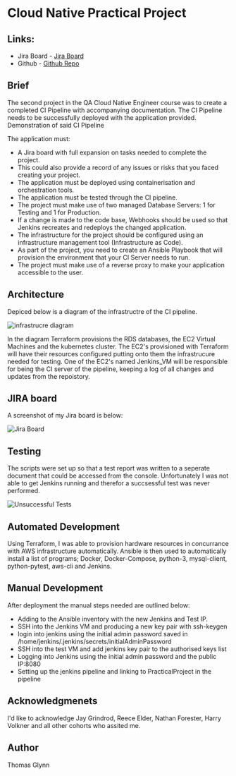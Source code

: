 # Cloud Native Practical Project

## Links:

- Jira Board - [Jira Board](https://fundementalproject1.atlassian.net/secure/RapidBoard.jspa?projectKey=PP&rapidView=2)
- Github - [Github Repo](https://github.com/Thom-Glynn/PracticalProject)

## Brief

The second project in the QA Cloud Native Engineer course was to create a completed CI Pipeline with accompanying documentation. The CI 
Pipeline needs to be successfully deployed with the application provided. Demonstration of said CI Pipeline 

The application must: 
- A Jira board with full expansion on tasks needed to complete the project.
- This could also provide a record of any issues or risks that you faced creating your project.
- The application must be deployed using containerisation and orchestration tools.
- The application must be tested through the CI pipeline.
- The project must make use of two managed Database Servers: 1 for Testing and 1 for Production.
- If a change is made to the code base, Webhooks should be used so that Jenkins recreates and redeploys the changed application.
- The infrastructure for the project should be configured using an infrastructure management tool (Infrastructure as Code).
- As part of the project, you need to create an Ansible Playbook that will provision the environment that your CI Server needs to run.
- The project must make use of a reverse proxy to make your application accessible to the user.

## Architecture

Depiced below is a diagram of the infrastructre of the CI pipeline.

![infrastrucre diagram](https://i.imgur.com/ftVxCIp.png)

In the diagram Terraform provisions the RDS databases, the EC2 Virtual Machines and the kubernetes cluster. 
The EC2's provisioned with Terraform will have their resources configured putting onto them the infrastrucure
needed for testing. One of the EC2's named Jenkins_VM will be responsible for being the CI server of the pipeline,
keeping a log of all changes and updates from the repoistory.

## JIRA board

A screenshot of my Jira board is below: 

![Jira Board](https://i.imgur.com/yQLcxrr.png)

## Testing

The scripts were set up so that a test report was written to a seperate document that could be accessed from the console.
Unfortunately I was not able to get Jenkins running and therefor a succsessful test was never performed.

![Unsuccessful Tests](https://i.imgur.com/0URS7YP.png)


## Automated Development

Using Terraform, I was able to provision hardware resources in concurrance with AWS infrastructure automatically. Ansible 
is then used to automatically install a list of programs; Docker, Docker-Compose, python-3, mysql-client, python-pytest,
aws-cli and Jenkins.

## Manual Development

After deployment the manual steps needed are outlined below: 

- Adding to the Ansible inventory with the new Jenkins and Test IP.
- SSH into the Jenkins VM and producing a new key pair with ssh-keygen
- login into jenkins using the initial admin password saved in /home/jenkins/.jenkins/secrets/initialAdminPassword
- SSH into the test VM and add jenkins key pair to the authorised keys list
- Logging into Jenkins using the initial admin password and the public IP:8080
- Setting up the jenkins pipeline and linking to PracticalProject in the pipeline

## Acknowledgmenets

I'd like to acknowledge Jay Grindrod, Reece Elder, Nathan Forester, Harry Volkner and all other cohorts who assited me.

## Author

Thomas Glynn
